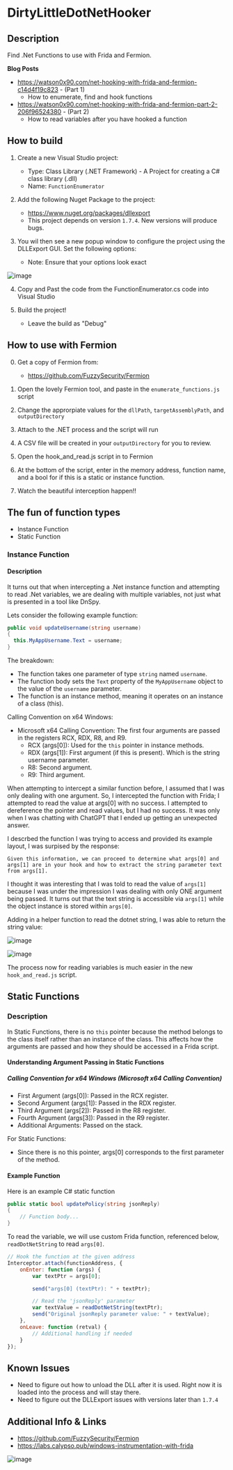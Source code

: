 # DirtyLittleDotNetHooker
## Description
Find .Net Functions to use with Frida and Fermion. 

**Blog Posts**
- https://watson0x90.com/net-hooking-with-frida-and-fermion-c14d4f19c823 - (Part 1)
  - How to enumerate, find and hook functions 
- https://watson0x90.com/net-hooking-with-frida-and-fermion-part-2-206f96524380 - (Part 2)
  - How to read variables after you have hooked a function  

## How to build 
1. Create a new Visual Studio project:
    - Type: Class Library (.NET Framework) - A Project for creating a C# class library (.dll)
    - Name: `FunctionEnumerator`

2. Add the following Nuget Package to the project:
    - https://www.nuget.org/packages/dllexport
    - This project depends on version `1.7.4`. New versions will produce bugs.

3. You wil then see a new popup window to configure the project using the DLLExport GUI. Set the following options:
    - Note: Ensure that your options look exact 

![image](https://github.com/user-attachments/assets/8b2ebcd0-b862-4e1e-b49d-dcc8a9f7c53e)


4. Copy and Past the code from the FunctionEnumerator.cs code into Visual Studio

5. Build the project!
    - Leave the build as "Debug"


## How to use with Fermion 
0. Get a copy of Fermion from:
    - https://github.com/FuzzySecurity/Fermion

1. Open the lovely Fermion tool, and paste in the `enumerate_functions.js` script

2. Change the approrpiate values for the `dllPath`, `targetAssemblyPath`, and `outputDirectory`

3. Attach to the .NET process and the script will run

4. A CSV file will be created in your `outputDirectory` for you to review.

5. Open the hook_and_read.js script in to Fermion

6. At the bottom of the script, enter in the memory address, function name, and a bool for if this is a static or instance function.

7. Watch the beautiful interception happen!!


## The fun of function types

- Instance Function
- Static Function

### Instance Function
#### Description
It turns out that when intercepting a .Net instance function and attempting to read .Net variables, we are dealing with multiple variables, not just what is presented in a tool like DnSpy. 

Lets consider the following example function:

```c#
public void updateUsername(string username)
{
  this.MyAppUsername.Text = username;
}
```
The breakdown:
  - The function takes one parameter of type `string` named `username`.
  - The function body sets the `Text` property of the `MyAppUsername` object to the value of the `username` parameter.
  - The function is an instance method, meaning it operates on an instance of a class (this).

Calling Convention on x64 Windows:

- Microsoft x64 Calling Convention: The first four arguments are passed in the registers RCX, RDX, R8, and R9.
    - RCX (args[0]): Used for the `this` pointer in instance methods.
    - RDX (args[1]): First argument (if this is present). Which is the string username parameter.
    - R8: Second argument.
    - R9: Third argument.

When attempting to intercept a similar function before, I assumed that I was only dealing with one argument. So, I intercepted the function with Frida; I attempted to read the value at args[0] with no success. I attempted to dereference the pointer and read values, but I had no success. It was only when I was chatting with ChatGPT that I ended up getting an unexpected answer.

I descrbed the function I was trying to access and provided its example layout, I was surpised by the response:

```Given this information, we can proceed to determine what args[0] and args[1] are in your hook and how to extract the string parameter text from args[1].```

I thought it was interesting that I was told to read the value of `args[1]` because I was under the impression I was dealing with only ONE argument being passed. It turns out that the text string is accessible via `args[1]` while the object instance is stored within `args[0]`.

Adding in a helper function to read the dotnet string, I was able to return the string value:

![image](https://github.com/user-attachments/assets/f8cc432e-7778-48f3-b7d2-37f6ad1e9410)

![image](https://github.com/user-attachments/assets/0dbf419a-d3da-4eb2-becc-16f96e89b994)


The process now for reading variables is much easier in the new `hook_and_read.js` script.

## Static Functions

### Description

In Static Functions, there is no `this` pointer because the method belongs to the class itself rather than an instance of the class. This affects how the arguments are passed and how they should be accessed in a Frida script.

#### Understanding Argument Passing in Static Functions
##### Calling Convention for x64 Windows (Microsoft x64 Calling Convention)
- First Argument (args[0]): Passed in the RCX register.
- Second Argument (args[1]): Passed in the RDX register.
- Third Argument (args[2]): Passed in the R8 register.
- Fourth Argument (args[3]): Passed in the R9 register.
- Additional Arguments: Passed on the stack.

For Static Functions:

- Since there is no this pointer, args[0] corresponds to the first parameter of the method.

#### Example Function

Here is an example C# static function
```c#
public static bool updatePolicy(string jsonReply)
{
    // Function body...
}
```

To read the variable, we will use custom Frida function, referenced below, `readDotNetString` to read `args[0]`.

```javascript
// Hook the function at the given address
Interceptor.attach(functionAddress, {
    onEnter: function (args) {
        var textPtr = args[0];

        send("args[0] (textPtr): " + textPtr);

        // Read the 'jsonReply' parameter
        var textValue = readDotNetString(textPtr);
        send("Original jsonReply parameter value: " + textValue);
    },
    onLeave: function (retval) {
        // Additional handling if needed
    }
});

```

##  Known Issues
-  Need to figure out how to unload the DLL after it is used. Right now it is loaded into the process and will stay there.
- Need to figure out the DLLExport issues with versions later than `1.7.4`

## Additional Info & Links
- https://github.com/FuzzySecurity/Fermion
- https://labs.calypso.pub/windows-instrumentation-with-frida

![image](https://github.com/user-attachments/assets/d4528833-db77-4fe3-b2f0-85ced9e96fa0)


